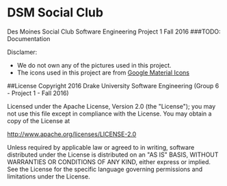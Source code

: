 # DSM Social Club
Des Moines Social Club Software Engineering Project 1 Fall 2016
###TODO: Documentation

Disclamer: 
* We do not own any of the pictures used in this project.
* The icons used in this project are from [Google Material Icons](https://design.google.com/icons/)

##License
Copyright 2016 Drake University Software Engineering (Group 6 - Project 1 - Fall 2016)

Licensed under the Apache License, Version 2.0 (the "License"); you may not use this file except in compliance with the License. You may obtain a copy of the License at

http://www.apache.org/licenses/LICENSE-2.0

Unless required by applicable law or agreed to in writing, software distributed under the License is distributed on an "AS IS" BASIS, WITHOUT WARRANTIES OR CONDITIONS OF ANY KIND, either express or implied. See the License for the specific language governing permissions and limitations under the License.
